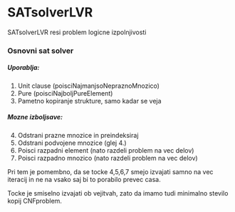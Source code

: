 # SATsolverLVR
SATsolverLVR resi problem logicne izpolnjivosti

### Osnovni sat solver
##### Uporablja:
1. Unit clause (poisciNajmanjsoNepraznoMnozico)
2. Pure (poisciNajboljPureElement)
3. Pametno kopiranje strukture, samo kadar se veja

##### Mozne izboljsave:
4. Odstrani prazne mnozice in preindeksiraj
5. Odstrani podvojene mnozice (glej 4.)
6. Poisci razpadni element (nato razdeli problem na vec delov)
7. Poisci razpadno mnozico (nato razdeli problem na vec delov)

Pri tem je pomembno, da se tocke 4,5,6,7 smejo izvajati samno na
vec iteracij in ne na vsako saj bi to porabilo prevec casa.

Tocke je smiselno izvajati ob vejitvah, zato da imamo tudi minimalno
stevilo kopij CNFproblem.
